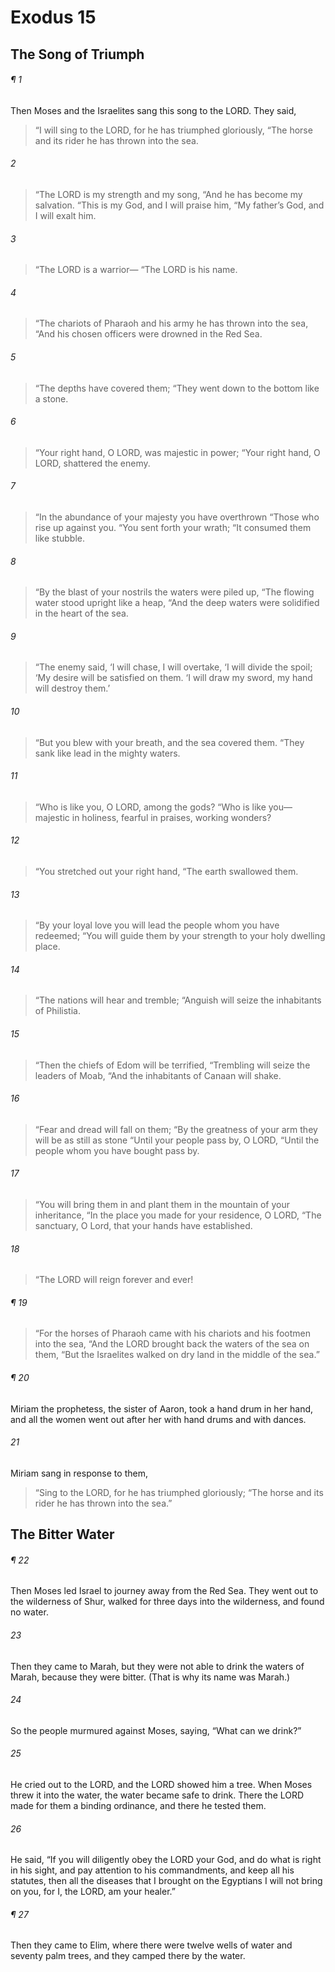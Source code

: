 # Exodus 15
## The Song of Triumph
###### ¶ 1
Then Moses and the Israelites sang this song to the LORD. They said,
> “I will sing to the LORD, for he has triumphed gloriously,
> “The horse and its rider he has thrown into the sea.
###### 2
> “The LORD is my strength and my song,
> “And he has become my salvation.
> “This is my God, and I will praise him,
> “My father’s God, and I will exalt him.
###### 3
> “The LORD is a warrior—
> “The LORD is his name.
###### 4
> “The chariots of Pharaoh and his army he has thrown into the sea,
> “And his chosen officers were drowned in the Red Sea.
###### 5
> “The depths have covered them;
> “They went down to the bottom like a stone.
###### 6
> “Your right hand, O LORD, was majestic in power;
> “Your right hand, O LORD, shattered the enemy.
###### 7
> “In the abundance of your majesty you have overthrown
> “Those who rise up against you.
> “You sent forth your wrath;
> “It consumed them like stubble.
###### 8
> “By the blast of your nostrils the waters were piled up,
> “The flowing water stood upright like a heap,
> “And the deep waters were solidified in the heart of the sea.
###### 9
> “The enemy said, ‘I will chase, I will overtake,
> ‘I will divide the spoil;
> ‘My desire will be satisfied on them.
> ‘I will draw my sword, my hand will destroy them.’
###### 10
> “But you blew with your breath, and the sea covered them.
> “They sank like lead in the mighty waters.
###### 11
> “Who is like you, O LORD, among the gods?
> “Who is like you—majestic in holiness, fearful in praises, working wonders?
###### 12
> “You stretched out your right hand,
> “The earth swallowed them.
###### 13
> “By your loyal love you will lead the people whom you have redeemed;
> “You will guide them by your strength to your holy dwelling place.
###### 14
> “The nations will hear and tremble;
> “Anguish will seize the inhabitants of Philistia.
###### 15
> “Then the chiefs of Edom will be terrified,
> “Trembling will seize the leaders of Moab,
> “And the inhabitants of Canaan will shake.
###### 16
> “Fear and dread will fall on them;
> “By the greatness of your arm they will be as still as stone
> “Until your people pass by, O LORD,
> “Until the people whom you have bought pass by.
###### 17
> “You will bring them in and plant them in the mountain of your inheritance,
> “In the place you made for your residence, O LORD,
> “The sanctuary, O Lord, that your hands have established.
###### 18
> “The LORD will reign forever and ever!
###### ¶ 19
> “For the horses of Pharaoh came with his chariots and his footmen into the sea,
> “And the LORD brought back the waters of the sea on them,
> “But the Israelites walked on dry land in the middle of the sea.”
###### ¶ 20
Miriam the prophetess, the sister of Aaron, took a hand drum in her hand, and all the women went out after her with hand drums and with dances.
###### 21
Miriam sang in response to them,
> “Sing to the LORD, for he has triumphed gloriously;
> “The horse and its rider he has thrown into the sea.”
## The Bitter Water
###### ¶ 22
Then Moses led Israel to journey away from the Red Sea. They went out to the wilderness of Shur, walked for three days into the wilderness, and found no water.
###### 23
Then they came to Marah, but they were not able to drink the waters of Marah, because they were bitter. (That is why its name was Marah.)
###### 24
So the people murmured against Moses, saying, “What can we drink?”
###### 25
He cried out to the LORD, and the LORD showed him a tree. When Moses threw it into the water, the water became safe to drink. There the LORD made for them a binding ordinance, and there he tested them.
###### 26
He said, “If you will diligently obey the LORD your God, and do what is right in his sight, and pay attention to his commandments, and keep all his statutes, then all the diseases that I brought on the Egyptians I will not bring on you, for I, the LORD, am your healer.”
###### ¶ 27
Then they came to Elim, where there were twelve wells of water and seventy palm trees, and they camped there by the water.
